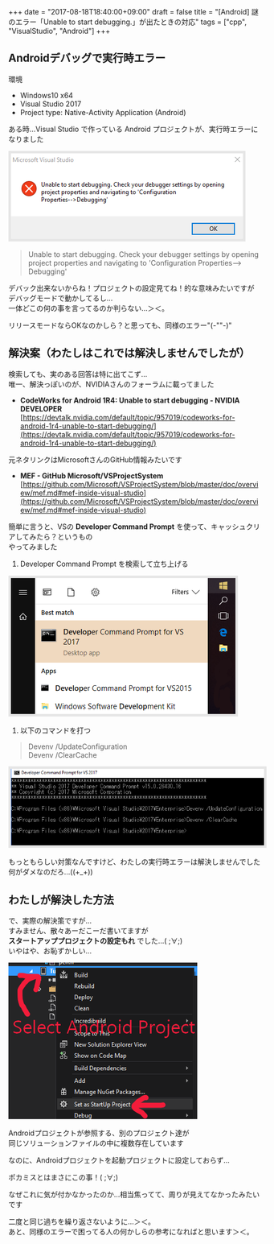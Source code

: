 +++
date = "2017-08-18T18:40:00+09:00"
draft = false
title = "[Android] 謎のエラー「Unable to start debugging.」が出たときの対応"
tags = ["cpp", "VisualStudio", "Android"]
+++

## Androidデバッグで実行時エラー

環境

- Windows10 x64
- Visual Studio 2017
- Project type: Native-Activity Application (Android)

ある時…Visual Studio で作っている Android プロジェクトが、実行時エラーになりました

<img src="/pic/How-to-fixed-error-Unable-to-start-debugging_00.png" style="border:solid 5px #e6e6e6"/> 

> Unable to start debugging. Check your debugger settings by opening project properties and navigating to 'Configuration Properties--> Debugging'

デバック出来ないからね！プロジェクトの設定見てね！的な意味みたいですが  
デバッグモードで動かしてるし…  
一体どこの何の事を言ってるのか判らない…＞＜。  

リリースモードならOKなのかしら？と思っても、同様のエラー"(-""-)"


## 解決案（わたしはこれでは解決しませんでしたが）

検索しても、実のある回答は特に出てこず…  
唯一、解決っぽいのが、NVIDIAさんのフォーラムに載ってました

* **CodeWorks for Android 1R4: Unable to start debugging - NVIDIA DEVELOPER**  
[https://devtalk.nvidia.com/default/topic/957019/codeworks-for-android-1r4-unable-to-start-debugging/](https://devtalk.nvidia.com/default/topic/957019/codeworks-for-android-1r4-unable-to-start-debugging/)

元ネタリンクはMicrosoftさんのGitHub情報みたいです

* **MEF - GitHub Microsoft/VSProjectSystem**  
[https://github.com/Microsoft/VSProjectSystem/blob/master/doc/overview/mef.md#mef-inside-visual-studio](https://github.com/Microsoft/VSProjectSystem/blob/master/doc/overview/mef.md#mef-inside-visual-studio)

簡単に言うと、VSの **Developer Command Prompt** を使って、キャッシュクリアしてみたら？というもの  
やってみました

1. Developer Command Prompt を検索して立ち上げる  
<img src="/pic/How-to-fixed-error-Unable-to-start-debugging_01.png" style="border:solid 5px #e6e6e6"/>

1. 以下のコマンドを打つ  

> Devenv /UpdateConfiguration  
Devenv /ClearCache

<img src="/pic/How-to-fixed-error-Unable-to-start-debugging_02.png" style="border:solid 5px #e6e6e6"/>

もっともらしい対策なんですけど、わたしの実行時エラーは解決しませんでした  
何がダメなのだろ…((+_+))


## わたしが解決した方法

で、実際の解決策ですが…  
すみません、散々あーだこーだ書いてますが  
**スタートアッププロジェクトの設定もれ** でした…( ;∀;)  
いやはや、お恥ずかしい…

![](/pic/How-to-fixed-error-Unable-to-start-debugging_03.png)


Androidプロジェクトが参照する、別のプロジェクト達が  
同じソリューションファイルの中に複数存在しています

なのに、Androidプロジェクトを起動プロジェクトに設定しておらず…  

ポカミスとはまさにこの事！( ;∀;)

なぜこれに気が付かなかったのか…相当焦ってて、周りが見えてなかったみたいです

二度と同じ過ちを繰り返さないように…＞＜。  
あと、同様のエラーで困ってる人の何かしらの参考になればと思います＞＜。